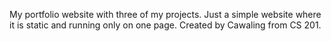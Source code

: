 My portfolio website with three of my projects. Just a simple website where it is static and running only on one page. Created by Cawaling from CS 201.
